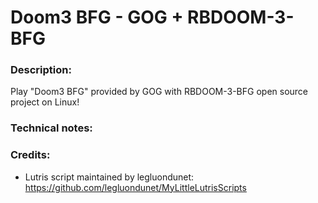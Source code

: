 # Doom3 BFG - GOG + RBDOOM-3-BFG
### Description:
Play "Doom3 BFG" provided by GOG with RBDOOM-3-BFG open source project on Linux!
### Technical notes:
### Credits:
- Lutris script maintained by legluondunet: https://github.com/legluondunet/MyLittleLutrisScripts
